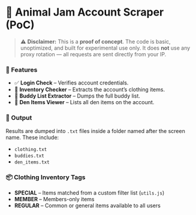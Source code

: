 # 🐾 Animal Jam Account Scraper (PoC)

> ⚠️ **Disclaimer:** This is a **proof of concept**. The code is basic, unoptimized, and built for experimental use only. It does **not** use any proxy rotation — all requests are sent directly from your IP.

### 🧰 Features
- ✅ **Login Check** – Verifies account credentials.
- 🎒 **Inventory Checker** – Extracts the account’s clothing items.
- 👥 **Buddy List Extractor** – Dumps the full buddy list.
- 🏡 **Den Items Viewer** – Lists all den items on the account.

### 📁 Output
Results are dumped into `.txt` files inside a folder named after the screen name. These include:
- `clothing.txt`
- `buddies.txt`
- `den_items.txt`

### 📦 Clothing Inventory Tags
- **SPECIAL** – Items matched from a custom filter list (`utils.js`)
- **MEMBER** – Members-only items
- **REGULAR** – Common or general items available to all users
